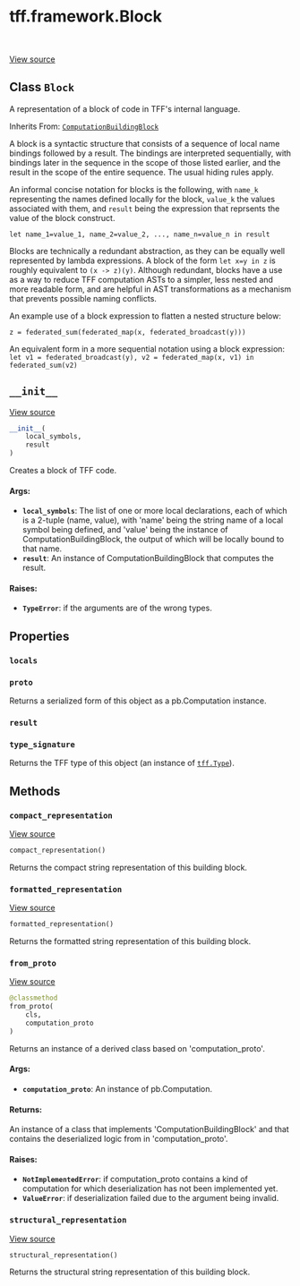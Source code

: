 <div itemscope itemtype="http://developers.google.com/ReferenceObject">
<meta itemprop="name" content="tff.framework.Block" />
<meta itemprop="path" content="Stable" />
<meta itemprop="property" content="locals"/>
<meta itemprop="property" content="proto"/>
<meta itemprop="property" content="result"/>
<meta itemprop="property" content="type_signature"/>
<meta itemprop="property" content="__init__"/>
<meta itemprop="property" content="compact_representation"/>
<meta itemprop="property" content="formatted_representation"/>
<meta itemprop="property" content="from_proto"/>
<meta itemprop="property" content="structural_representation"/>
</div>

# tff.framework.Block

<table class="tfo-notebook-buttons tfo-api" align="left">
</table>

<a target="_blank" href="http://github.com/tensorflow/federated/tree/master/tensorflow_federated/python/core/impl/computation_building_blocks.py">View
source</a>

## Class `Block`

A representation of a block of code in TFF's internal language.

Inherits From:
[`ComputationBuildingBlock`](../../tff/framework/ComputationBuildingBlock.md)

<!-- Placeholder for "Used in" -->

A block is a syntactic structure that consists of a sequence of local name
bindings followed by a result. The bindings are interpreted sequentially, with
bindings later in the sequence in the scope of those listed earlier, and the
result in the scope of the entire sequence. The usual hiding rules apply.

An informal concise notation for blocks is the following, with `name_k`
representing the names defined locally for the block, `value_k` the values
associated with them, and `result` being the expression that reprsents the value
of the block construct.

```
let name_1=value_1, name_2=value_2, ..., name_n=value_n in result
```

Blocks are technically a redundant abstraction, as they can be equally well
represented by lambda expressions. A block of the form `let x=y in z` is roughly
equivalent to `(x -> z)(y)`. Although redundant, blocks have a use as a way to
reduce TFF computation ASTs to a simpler, less nested and more readable form,
and are helpful in AST transformations as a mechanism that prevents possible
naming conflicts.

An example use of a block expression to flatten a nested structure below:

```
z = federated_sum(federated_map(x, federated_broadcast(y)))
```

An equivalent form in a more sequential notation using a block expression: `let
v1 = federated_broadcast(y), v2 = federated_map(x, v1) in federated_sum(v2)`

<h2 id="__init__"><code>__init__</code></h2>

<a target="_blank" href="http://github.com/tensorflow/federated/tree/master/tensorflow_federated/python/core/impl/computation_building_blocks.py">View
source</a>

```python
__init__(
    local_symbols,
    result
)
```

Creates a block of TFF code.

#### Args:

*   <b>`local_symbols`</b>: The list of one or more local declarations, each of
    which is a 2-tuple (name, value), with 'name' being the string name of a
    local symbol being defined, and 'value' being the instance of
    ComputationBuildingBlock, the output of which will be locally bound to that
    name.
*   <b>`result`</b>: An instance of ComputationBuildingBlock that computes the
    result.

#### Raises:

*   <b>`TypeError`</b>: if the arguments are of the wrong types.

## Properties

<h3 id="locals"><code>locals</code></h3>

<h3 id="proto"><code>proto</code></h3>

Returns a serialized form of this object as a pb.Computation instance.

<h3 id="result"><code>result</code></h3>

<h3 id="type_signature"><code>type_signature</code></h3>

Returns the TFF type of this object (an instance of
<a href="../../tff/Type.md"><code>tff.Type</code></a>).

## Methods

<h3 id="compact_representation"><code>compact_representation</code></h3>

<a target="_blank" href="http://github.com/tensorflow/federated/tree/master/tensorflow_federated/python/core/impl/computation_building_blocks.py">View
source</a>

```python
compact_representation()
```

Returns the compact string representation of this building block.

<h3 id="formatted_representation"><code>formatted_representation</code></h3>

<a target="_blank" href="http://github.com/tensorflow/federated/tree/master/tensorflow_federated/python/core/impl/computation_building_blocks.py">View
source</a>

```python
formatted_representation()
```

Returns the formatted string representation of this building block.

<h3 id="from_proto"><code>from_proto</code></h3>

<a target="_blank" href="http://github.com/tensorflow/federated/tree/master/tensorflow_federated/python/core/impl/computation_building_blocks.py">View
source</a>

```python
@classmethod
from_proto(
    cls,
    computation_proto
)
```

Returns an instance of a derived class based on 'computation_proto'.

#### Args:

*   <b>`computation_proto`</b>: An instance of pb.Computation.

#### Returns:

An instance of a class that implements 'ComputationBuildingBlock' and that
contains the deserialized logic from in 'computation_proto'.

#### Raises:

*   <b>`NotImplementedError`</b>: if computation_proto contains a kind of
    computation for which deserialization has not been implemented yet.
*   <b>`ValueError`</b>: if deserialization failed due to the argument being
    invalid.

<h3 id="structural_representation"><code>structural_representation</code></h3>

<a target="_blank" href="http://github.com/tensorflow/federated/tree/master/tensorflow_federated/python/core/impl/computation_building_blocks.py">View
source</a>

```python
structural_representation()
```

Returns the structural string representation of this building block.
